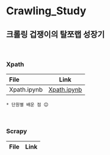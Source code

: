 # Crawling_Study
## 크롤링 겁쟁이의 탈쪼랩 성장기
<br>

### Xpath 
| File    | Link  | 
| :--------- | --------- | 
| Xpath.ipynb | [Xpath.ipynb](Xpath/Xpath.ipynb)|


```
* 단원별 배운 점 😊

```
<br>

### Scrapy
| File    | Link  | 
| :--------- | --------- | 
